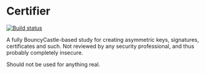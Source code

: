 # Certifier
[![Build status](https://ci.appveyor.com/api/projects/status/github/MikaelSvenn/Certifier)](https://ci.appveyor.com/project/MikaelSvenn/certifier)

A fully BouncyCastle-based study for creating asymmetric keys, signatures, certificates and such. Not reviewed by any security professional, and thus probably completely insecure.

Should not be used for anything real.